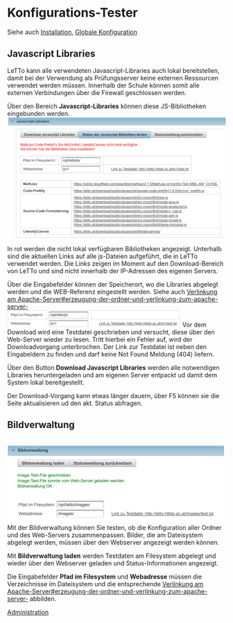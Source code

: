 # Konfigurations-Tester
Siehe auch [Installation](../Installation/index.md), [Globale Konfiguration](../GlobaleKonfiguration/index.md) 
## Javascript Libraries

LeTTo kann alle verwendeten Javascript-Libraries auch lokal bereitstellen, damit bei der Verwendung als Prüfungsserver keine externen Ressourcen verwendet werden müssen. Innerhalb der Schule können somit alle externen Verbindungen über die Firewall geschlossen werden.

Über den Bereich **Javascript-Libraries** können diese JS-Bibliotheken eingebunden werden. 
<br>![600px-ClipCapIt-200215-074059.PNG](600px-ClipCapIt-200215-074059.PNG)

In rot werden die nicht lokal verfügbaren Bibliotheken angezeigt. Unterhalb sind die aktuellen Links auf alle js-Dateien aufgeführt, die in LeTTo verwendet werden. Die Links zeigen im Moment auf den Download-Bereich von LeTTo und sind nicht innerhalb der IP-Adressen des eigenen Servers.

Über die Eingabefelder können der Speicherort, wo die Libraries abgelegt werden und die WEB-Referenz eingestellt werden. Siehe auch [Verlinkung am Apache-Server#erzeugung-der-ordner-und-verlinkung-zum-apache-server-](../InstallationTomEE-8#erzeugung-der-ordner-und-verlinkung-zum-apache-server-/index.md#erzeugung-der-ordner-und-verlinkung-zum-apache-server-)
<br>![400px-ClipCapIt-200215-075227.PNG](400px-ClipCapIt-200215-075227.PNG)
Vor dem Download wird eine Testdatei geschrieben und versucht, diese über den Web-Server wieder zu lesen. Tritt hierbei ein Fehler auf, wird der Downloadvorgang unterbrochen. Der Link zur Testdatei ist neben den Eingabeldern zu finden und darf keine Not Found Meldung (404) liefern.


Über den Button **Download Javascript Libraries** werden alle notwendigen Libraries heruntergeladen und am eigenen Server entpackt ud damit dem System lokal bereitgestellt.

Der Download-Vorgang kann etwas länger dauern, über F5 können sie die Seite aktualisieren ud den akt. Status abfragen.

## Bildverwaltung

<br>![500px-ClipCapIt-200215-075707.PNG](500px-ClipCapIt-200215-075707.PNG)
Mit der Bildverwaltung können Sie testen, ob die Konfiguration aller Ordner und des Web-Servers zusammenpassen. Bilder, die am Dateisystem abgelegt werden, müssen über den Webserver angezeigt werden können.

Mit **Bildverwaltung laden** werden Testdaten am Filesystem abgelegt und wieder über den Webserver geladen und Status-Informationen angezeigt.

Die Eingabefelder **Pfad im Filesystem** und **Webadresse** müssen die Verzeichnisse im Dateisystem und die entsprechende [Verlinkung am Apache-Server#erzeugung-der-ordner-und-verlinkung-zum-apache-server-](../InstallationTomEE-8#erzeugung-der-ordner-und-verlinkung-zum-apache-server-/index.md#erzeugung-der-ordner-und-verlinkung-zum-apache-server-) abbilden.

[Administration](../Administration/index.md)

